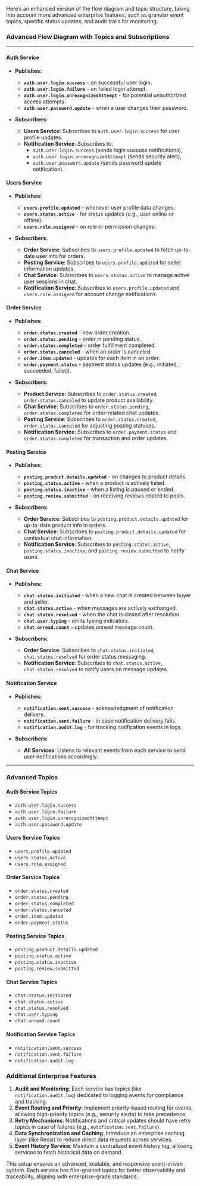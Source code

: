 Here’s an enhanced version of the flow diagram and topic structure, taking into account more advanced enterprise features, such as granular event topics, specific status updates, and audit trails for monitoring.

### Advanced Flow Diagram with Topics and Subscriptions

---

#### **Auth Service**
- **Publishes:**
  - **`auth.user.login.success`** - on successful user login.
  - **`auth.user.login.failure`** - on failed login attempt.
  - **`auth.user.login.unrecognizedAttempt`** - for potential unauthorized access attempts.
  - **`auth.user.password.update`** - when a user changes their password.

- **Subscribers:**
  - **Users Service**: Subscribes to `auth.user.login.success` for user profile updates.
  - **Notification Service**: Subscribes to:
    - `auth.user.login.success` (sends login success notifications),
    - `auth.user.login.unrecognizedAttempt` (sends security alert),
    - `auth.user.password.update` (sends password update notification).

#### **Users Service**
- **Publishes:**
  - **`users.profile.updated`** - whenever user profile data changes.
  - **`users.status.active`** - for status updates (e.g., user online or offline).
  - **`users.role.assigned`** - on role or permission changes.

- **Subscribers:**
  - **Order Service**: Subscribes to `users.profile.updated` to fetch up-to-date user info for orders.
  - **Posting Service**: Subscribes to `users.profile.updated` for seller information updates.
  - **Chat Service**: Subscribes to `users.status.active` to manage active user sessions in chat.
  - **Notification Service**: Subscribes to `users.profile.updated` and `users.role.assigned` for account change notifications.

#### **Order Service**
- **Publishes:**
  - **`order.status.created`** - new order creation.
  - **`order.status.pending`** - order in pending status.
  - **`order.status.completed`** - order fulfillment completed.
  - **`order.status.canceled`** - when an order is canceled.
  - **`order.item.updated`** - updates for each item in an order.
  - **`order.payment.status`** - payment status updates (e.g., initiated, succeeded, failed).

- **Subscribers:**
  - **Product Service**: Subscribes to `order.status.created`, `order.status.canceled` to update product availability.
  - **Chat Service**: Subscribes to `order.status.pending`, `order.status.completed` for order-related chat updates.
  - **Posting Service**: Subscribes to `order.status.created`, `order.status.canceled` for adjusting posting statuses.
  - **Notification Service**: Subscribes to `order.payment.status` and `order.status.completed` for transaction and order updates.

#### **Posting Service**
- **Publishes:**
  - **`posting.product.details.updated`** - on changes to product details.
  - **`posting.status.active`** - when a product is actively listed.
  - **`posting.status.inactive`** - when a listing is paused or ended.
  - **`posting.review.submitted`** - on receiving reviews related to posts.

- **Subscribers:**
  - **Order Service**: Subscribes to `posting.product.details.updated` for up-to-date product info in orders.
  - **Chat Service**: Subscribes to `posting.product.details.updated` for contextual chat information.
  - **Notification Service**: Subscribes to `posting.status.active`, `posting.status.inactive`, and `posting.review.submitted` to notify users.

#### **Chat Service**
- **Publishes:**
  - **`chat.status.initiated`** - when a new chat is created between buyer and seller.
  - **`chat.status.active`** - when messages are actively exchanged.
  - **`chat.status.resolved`** - when the chat is closed after resolution.
  - **`chat.user.typing`** - emits typing indicators.
  - **`chat.unread.count`** - updates unread message count.

- **Subscribers:**
  - **Order Service**: Subscribes to `chat.status.initiated`, `chat.status.resolved` for order status messaging.
  - **Notification Service**: Subscribes to `chat.status.active`, `chat.status.resolved` to notify users on message updates.

#### **Notification Service**
- **Publishes:**
  - **`notification.sent.success`** - acknowledgment of notification delivery.
  - **`notification.sent.failure`** - in case notification delivery fails.
  - **`notification.audit.log`** - for tracking notification events in logs.

- **Subscribers:**
  - **All Services**: Listens to relevant events from each service to send user notifications accordingly.

---

### Advanced Topics

#### Auth Service Topics
- `auth.user.login.success`
- `auth.user.login.failure`
- `auth.user.login.unrecognizedAttempt`
- `auth.user.password.update`

#### Users Service Topics
- `users.profile.updated`
- `users.status.active`
- `users.role.assigned`

#### Order Service Topics
- `order.status.created`
- `order.status.pending`
- `order.status.completed`
- `order.status.canceled`
- `order.item.updated`
- `order.payment.status`

#### Posting Service Topics
- `posting.product.details.updated`
- `posting.status.active`
- `posting.status.inactive`
- `posting.review.submitted`

#### Chat Service Topics
- `chat.status.initiated`
- `chat.status.active`
- `chat.status.resolved`
- `chat.user.typing`
- `chat.unread.count`

#### Notification Service Topics
- `notification.sent.success`
- `notification.sent.failure`
- `notification.audit.log`

### Additional Enterprise Features
1. **Audit and Monitoring**: Each service has topics (like `notification.audit.log`) dedicated to logging events for compliance and tracking.
2. **Event Routing and Priority**: Implement priority-based routing for events, allowing high-priority topics (e.g., security alerts) to take precedence.
3. **Retry Mechanisms**: Notifications and critical updates should have retry topics in case of failures (e.g., `notification.sent.failure`).
4. **Data Synchronization and Caching**: Introduce an enterprise caching layer (like Redis) to reduce direct data requests across services.
5. **Event History Service**: Maintain a centralized event history log, allowing services to fetch historical data on demand.

This setup ensures an advanced, scalable, and responsive event-driven system. Each service has fine-grained topics for better observability and traceability, aligning with enterprise-grade standards.